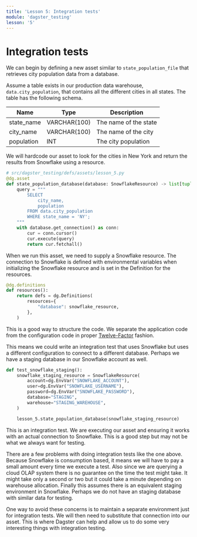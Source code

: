 ```yaml
---
title: 'Lesson 5: Integration tests'
module: 'dagster_testing'
lesson: '5'
---
```


# Integration tests

We can begin by defining a new asset similar to `state_population_file` that retrieves city population data from a database.

Assume a table exists in our production data warehouse, `data.city_population`, that contains all the different cities in all states. The table has the following schema.

| Name | Type | Description |
| --- | --- | --- |
| state_name | VARCHAR(100) | The name of the state |
| city_name | VARCHAR(100) | The name of the city |
| population | INT | The city population |

We will hardcode our asset to look for the cities in New York and return the results from Snowflake using a resource.

```python
# src/dagster_testing/defs/assets/lesson_5.py
@dg.asset
def state_population_database(database: SnowflakeResource) -> list[tuple]:
    query = """
        SELECT
            city_name,
            population
        FROM data.city_population
        WHERE state_name = 'NY';
    """
    with database.get_connection() as conn:
        cur = conn.cursor()
        cur.execute(query)
        return cur.fetchall()
```

When we run this asset, we need to supply a Snowflake resource. The connection to Snowflake is defined with environmental variables when initializing the Snowflake resource and is set in the Definition for the resources.

```python
@dg.definitions
def resources():
    return defs = dg.Definitions(
        resources={
            "database": snowflake_resource,
        },
    )
```

This is a good way to structure the code. We separate the application code from the configuration code in proper [Twelve-Factor](https://12factor.net/) fashion.

This means we could write an integration test that uses Snowflake but uses a different configuration to connect to a different database. Perhaps we have a staging database in our Snowflake account as well.

```python
def test_snowflake_staging():
    snowflake_staging_resource = SnowflakeResource(
        account=dg.EnvVar("SNOWFLAKE_ACCOUNT"),
        user=dg.EnvVar("SNOWFLAKE_USERNAME"),
        password=dg.EnvVar("SNOWFLAKE_PASSWORD"),
        database="STAGING",
        warehouse="STAGING_WAREHOUSE",
    )

    lesson_5.state_population_database(snowflake_staging_resource)
```

This is an integration test. We are executing our asset and ensuring it works with an actual connection to Snowflake. This is a good step but may not be what we always want for testing.

There are a few problems with doing integration tests like the one above. Because Snowflake is consumption based, it means we will have to pay a small amount every time we execute a test. Also since we are querying a cloud OLAP system there is no guarantee on the time the test might take. It might take only a second or two but it could take a minute depending on warehouse allocation. Finally this assumes there is an equivalent staging environment in Snowflake. Perhaps we do not have an staging database with similar data for testing.

One way to avoid these concerns is to maintain a separate environment just for integration tests. We will then need to substitute that connection into our asset. This is where Dagster can help and allow us to do some very interesting things with integration testing.
